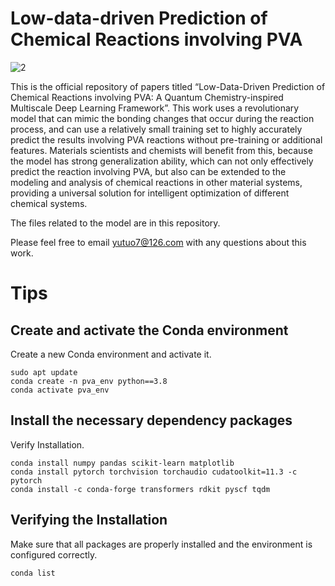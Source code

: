 # Low-data-driven Prediction of Chemical Reactions involving PVA
![2](https://github.com/user-attachments/assets/c7b3bec2-6b7d-4444-ae6d-4e50474718f0)

This is the official repository of papers titled “Low-Data-Driven Prediction of Chemical Reactions involving PVA: A Quantum Chemistry-inspired Multiscale Deep Learning Framework”. This work uses a revolutionary model that can mimic the bonding changes that occur during the reaction process, and can use a relatively small training set to highly accurately predict the results involving PVA reactions without pre-training or additional features. Materials scientists and chemists will benefit from this, because the model has strong generalization ability, which can not only effectively predict the reaction involving PVA, but also can be extended to the modeling and analysis of chemical reactions in other material systems, providing a universal solution for intelligent optimization of different chemical systems. 
 
The files related to the model are in this repository.

Please feel free to email yutuo7@126.com with any questions about this work.

# Tips
## Create and activate the Conda environment
Create a new Conda environment and activate it.
```
sudo apt update
conda create -n pva_env python==3.8
conda activate pva_env
```
## Install the necessary dependency packages
Verify Installation.
```
conda install numpy pandas scikit-learn matplotlib
conda install pytorch torchvision torchaudio cudatoolkit=11.3 -c pytorch
conda install -c conda-forge transformers rdkit pyscf tqdm
```
## Verifying the Installation
Make sure that all packages are properly installed and the environment is configured correctly.
```
conda list
```

